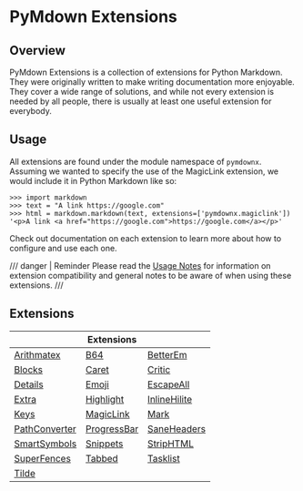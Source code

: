 # PyMdown Extensions

## Overview



PyMdown Extensions is a collection of extensions for Python Markdown. They were originally written to make writing
documentation more enjoyable. They cover a wide range of solutions, and while not every extension is needed by all
people, there is usually at least one useful extension for everybody.

## Usage

All extensions are found under the module namespace of `pymdownx`.  Assuming we wanted to specify the use of the
MagicLink extension, we would include it in Python Markdown like so:

```pycon3
>>> import markdown
>>> text = "A link https://google.com"
>>> html = markdown.markdown(text, extensions=['pymdownx.magiclink'])
'<p>A link <a href="https://google.com">https://google.com</a></p>'
```

Check out documentation on each extension to learn more about how to configure and use each one.

/// danger | Reminder
Please read the [Usage Notes](usage_notes.md) for information on extension compatibility and general notes to be
aware of when using these extensions.
///

## Extensions

&nbsp;                                       | Extensions                               | &nbsp;
-------------------------------------------- | ---------------------------------------- | ------
[Arithmatex](extensions/arithmatex.md)       | [B64](extensions/b64.md)                 | [BetterEm](extensions/betterem.md)
[Blocks](extensions/blocks/index.md)         | [Caret](extensions/caret.md)             | [Critic](extensions/critic.md)
[Details](extensions/details.md)             | [Emoji](extensions/emoji.md)             | [EscapeAll](extensions/escapeall.md)
[Extra](extensions/extra.md)                 | [Highlight](extensions/highlight.md)     | [InlineHilite](extensions/inlinehilite.md)
[Keys](extensions/keys.md)                   | [MagicLink](extensions/magiclink.md)     | [Mark](extensions/mark.md)
[PathConverter](extensions/pathconverter.md) | [ProgressBar](extensions/progressbar.md) | [SaneHeaders](extensions/saneheaders.md)
[SmartSymbols](extensions/smartsymbols.md)   | [Snippets](extensions/snippets.md)       | [StripHTML](extensions/striphtml.md)
[SuperFences](extensions/superfences.md)     | [Tabbed](extensions/tabbed.md)           | [Tasklist](extensions/tasklist.md)
[Tilde](extensions/tilde.md)                 |                                          |
